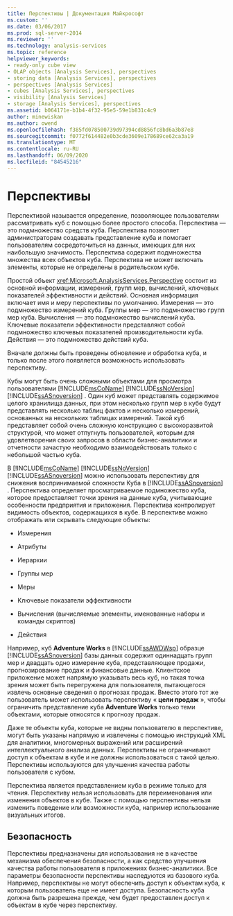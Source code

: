 ```yaml
---
title: Перспективы | Документация Майкрософт
ms.custom: ''
ms.date: 03/06/2017
ms.prod: sql-server-2014
ms.reviewer: ''
ms.technology: analysis-services
ms.topic: reference
helpviewer_keywords:
- ready-only cube view
- OLAP objects [Analysis Services], perspectives
- storing data [Analysis Services], perspectives
- perspectives [Analysis Services]
- cubes [Analysis Services], perspectives
- visibility [Analysis Services]
- storage [Analysis Services], perspectives
ms.assetid: b064171e-b1b4-4f32-95e5-59e1b831c4c9
author: minewiskan
ms.author: owend
ms.openlocfilehash: f385fd078500739d97394cd8856fc8bd6a3b87e8
ms.sourcegitcommit: f0772f614482e0b3cde3609e178689ce62ca3a19
ms.translationtype: MT
ms.contentlocale: ru-RU
ms.lasthandoff: 06/09/2020
ms.locfileid: "84545216"
---
```

# <a name="perspectives"></a>Перспективы
  Перспективой называется определение, позволяющее пользователям рассматривать куб с помощью более простого способа. Перспектива — это подмножество средств куба. Перспектива позволяет администраторам создавать представление куба и помогает пользователям сосредоточиться на данных, имеющих для них наибольшую значимость. Перспектива содержит подмножества множества всех объектов куба. Перспектива не может включать элементы, которые не определены в родительском кубе.  
  
 Простой объект <xref:Microsoft.AnalysisServices.Perspective> состоит из основной информации, измерений, групп мер, вычислений, ключевых показателей эффективности и действий. Основная информация включает имя и меру перспективы по умолчанию. Измерения — это подмножество измерений куба. Группы мер — это подмножество групп мер куба. Вычисления — это подмножество вычислений куба. Ключевые показатели эффективности представляют собой подмножество ключевых показателей производительности куба. Действия — это подмножество действий куба.  
  
 Вначале должны быть проведены обновление и обработка куба, и только после этого появляется возможность использовать перспективу.  
  
 Кубы могут быть очень сложными объектами для просмотра пользователями [!INCLUDE[msCoName](../../includes/msconame-md.md)] [!INCLUDE[ssNoVersion](../../includes/ssnoversion-md.md)] [!INCLUDE[ssASnoversion](../../includes/ssasnoversion-md.md)] . Один куб может представлять содержимое целого хранилища данных, при этом несколько групп мер в кубе будут представлять несколько таблиц фактов и несколько измерений, основанных на нескольких таблицах измерений. Такой куб представляет собой очень сложную конструкцию с высокоразвитой структурой, что может отпугнуть пользователей, которым для удовлетворения своих запросов в области бизнес-аналитики и отчетности зачастую необходимо взаимодействовать только с небольшой частью куба.  
  
 В [!INCLUDE[msCoName](../../includes/msconame-md.md)] [!INCLUDE[ssNoVersion](../../includes/ssnoversion-md.md)] [!INCLUDE[ssASnoversion](../../includes/ssasnoversion-md.md)] можно использовать перспективу для снижения воспринимаемой сложности Куба в [!INCLUDE[ssASnoversion](../../includes/ssasnoversion-md.md)] . Перспектива определяет просматриваемое подмножество куба, которое предоставляет точки зрения на данные куба, учитывающие особенности предприятия и приложения. Перспектива контролирует видимость объектов, содержащихся в кубе. В перспективе можно отображать или скрывать следующие объекты:  
  
-   Измерения  
  
-   Атрибуты  
  
-   Иерархии  
  
-   Группы мер  
  
-   Меры  
  
-   Ключевые показатели эффективности  
  
-   Вычисления (вычисляемые элементы, именованные наборы и команды скриптов)  
  
-   Действия  
  
 Например, куб **Adventure Works** в [!INCLUDE[ssAWDWsp](../../includes/ssawdwsp-md.md)] образце [!INCLUDE[ssASnoversion](../../includes/ssasnoversion-md.md)] базы данных содержит одиннадцать групп мер и двадцать одно измерение куба, представляющее продажи, прогнозирование продаж и финансовые данные. Клиентское приложение может напрямую указывать весь куб, но такая точка зрения может быть перегружена для пользователя, пытающегося извлечь основные сведения о прогнозах продаж. Вместо этого тот же пользователь может использовать перспективу « **цели продаж** », чтобы ограничить представление куба **Adventure Works** только теми объектами, которые относятся к прогнозу продаж.  
  
 Даже те объекты куба, которые не видны пользователю в перспективе, могут быть указаны напрямую и извлечены с помощью инструкций XML для аналитики, многомерных выражений или расширений интеллектуального анализа данных. Перспективы не ограничивают доступ к объектам в кубе и не должны использоваться с такой целью. Перспективы используются для улучшения качества работы пользователя с кубом.  
  
 Перспектива является представлением куба в режиме только для чтения. Перспективу нельзя использовать для переименования или изменения объектов в кубе. Также с помощью перспективы нельзя изменить поведение или возможности куба, например использование визуальных итогов.  
  
## <a name="security"></a>Безопасность  
 Перспективы предназначены для использования не в качестве механизма обеспечения безопасности, а как средство улучшения качества работы пользователя в приложениях бизнес-аналитики. Все параметры безопасности перспективы наследуются из базового куба. Например, перспективы не могут обеспечить доступ к объектам куба, к которым пользователь еще не имеет доступа. Безопасность куба должна быть разрешена прежде, чем будет предоставлен доступ к объектам в кубе через перспективу.  
  
  
